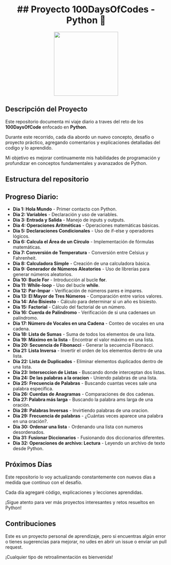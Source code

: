<h1 align="center">
 ## Proyecto 100DaysOfCodes - Python 🐍
</h1>


<p align="center">
 <img  src="https://media2.giphy.com/media/v1.Y2lkPTc5MGI3NjExajd5b2NudGI5NW5zMmg5eWg3Y2R2ZWNtMXZ0bmxibnl6M29jcXB6MSZlcD12MV9pbnRlcm5hbF9naWZfYnlfaWQmY3Q9Zw/coxQHKASG60HrHtvkt/giphy.webp" style="height: 200px"/>
</p>




## Descripción del Proyecto

Este repositorio documenta mi viaje diario a traves del reto de los **100DaysOfCode** enfocado en **Python**.

Durante este recorrido, cada dia abordo un nuevo concepto, desafío o proyecto práctico, agregando comentarios y explicaciones detalladas del codigo y lo aprendido.

Mi objetivo es mejorar continuamente mis habilidades de programación y profundizar en conceptos fundamentales y avanazados de Python.


## Estructura del repositorio

## Progreso Diario:

 - **Dia 1: Hola Mundo** - Primer contacto con Python.
 - **Dia 2: Variables** - Declaración y uso de variables.
 - **Dia 3: Entrada y Salida** - Manejo de inputs y outputs.
 - **Dia 4: Operaciones Aritméticas** - Operaciones matemáticas básicas.
 - **Dia 5: Declaraciones Condicionales** - Uso de if-else y operadores lógicos.
 - **Dia 6: Calcula el Área de un Círculo** - Implementación de fórmulas matemáticas.
 - **Dia 7: Conversión de Temperatura** - Conversión entre Celsius y Fahrenheit.
 - **Dia 8: Calculadora Simple** - Creación de una calculadora básica.
 - **Dia 9: Generador de Números Aleatorios** - Uso de librerías para generar números aleatorios.
 - **Dia 10: Bucle For** - Introducción al bucle **for**.
 - **Dia 11: While-loop** - Uso del bucle **while**.
 - **Dia 12: Par-Impar** - Verificación de números pares e impares.
 - **Dia 13: El Mayor de Tres Números** - Comparación entre varios valores.
 - **Dia 14: Año Bisiesto** - Cálculo para determinar si un año es bisiesto.
 - **Dia 15: Factorial** - Cálculo del factorial de un número.
 - **Dia 16: Cuerda de Palíndromo** - Verificación de si una cadenaes un palíndromo.
 - **Dia 17: Número de Vocales en una Cadena** - Conteo de vocales en una cadena.
 - **Dia 18: Lista de Sumas** - Suma de todos los elementos de una lista.
 - **Dia 19: Máximo en la lista** - Encontrar el valor máximo en una lista.
 - **Dia 20: Secuencia de Fibonacci** - Generar la secuencia Fibonacci.
 - **Dia 21: Lista Inversa** - Invertir el orden de los elementos dentro de una lista.
 - **Dia 22: Lista de Duplicados** - Eliminar elementos duplicados dentro de una lista.
 - **Dia 23: Interseccion de Listas** - Buscando donde interceptan dos listas.
 - **Dia 24: De las palabras a la oracion** - Uniendo palabras de una lista.
 - **Dia 25: Frecuencia de Palabras** - Buscando cuantas veces sale una palabra especifica.
 - **Dia 26: Cuerdas de Anagramas** - Comparaciones de dos cadenas.
 - **Dia 27: Palabra más larga** - Buscando la palabra ams larga de una oración.
 - **Dia 28: Palabras Inversas** - Invirtiendo palabras de una oracion.
 - **Dia 29: Frecuencia de palabras** - ¿Cuántas veces aparece una palabra en una oración?.
 - **Dia 30: Ordenar una lista** - Ordenando una lista con numeros desordenados.
 - **Dia 31: Fusionar Diccionarios** - Fusionando dos diccionarios diferentes.
 - **Dia 32: Operaciones de archivo: Lectura** - Leyendo un archivo de texto desde Python.

## Próximos Días

Este repositorio lo voy actualizando constantemente con nuevos días a medida que continuo con el desafío.

Cada día agregaré código, explicaciones y lecciones aprendidas.

¡Sigue atento para ver más proyectos interesantes y retos resueltos en Python!



## Contribuciones

Este es un proyecto personal de aprendizaje, pero si encuentras algún error o tienes sugerencias para mejorar, no udes en abrir un issue o enviar un pull request.

¡Cualquier tipo de retroalimentación es bienvenida!

